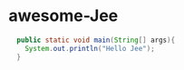 # awesome-Jee
```java
  public static void main(String[] args){
    System.out.println("Hello Jee");
  }
```
